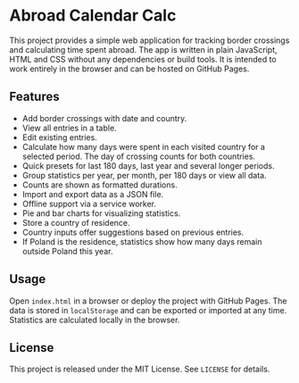 # Abroad Calendar Calc

This project provides a simple web application for tracking border crossings and calculating time spent abroad. The app is written in plain JavaScript, HTML and CSS without any dependencies or build tools. It is intended to work entirely in the browser and can be hosted on GitHub Pages.

## Features

- Add border crossings with date and country.
- View all entries in a table.
- Edit existing entries.
- Calculate how many days were spent in each visited country for a selected period. The day of crossing counts for both countries.
- Quick presets for last 180 days, last year and several longer periods.
- Group statistics per year, per month, per 180 days or view all data.
- Counts are shown as formatted durations.
- Import and export data as a JSON file.
- Offline support via a service worker.
- Pie and bar charts for visualizing statistics.
- Store a country of residence.
- Country inputs offer suggestions based on previous entries.
- If Poland is the residence, statistics show how many days remain outside Poland this year.

## Usage

Open `index.html` in a browser or deploy the project with GitHub Pages. The data is stored in `localStorage` and can be exported or imported at any time. Statistics are calculated locally in the browser.

## License

This project is released under the MIT License. See `LICENSE` for details.
